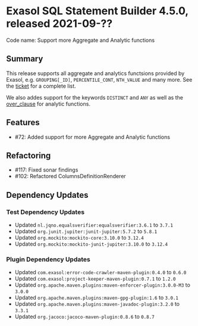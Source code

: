 # Exasol SQL Statement Builder 4.5.0, released 2021-09-??

Code name: Support more Aggregate and Analytic functions

## Summary

This release supports all aggregate and analytics functsions provided by Exasol, e.g. `GROUPING[_ID]`, `PERCENTILE_CONT`, `NTH_VALUE` and many more. See the [ticket](https://github.com/exasol/sql-statement-builder/issues/72) for a complete list.

We also addes support for the keywords `DISTINCT` and `ANY` as well as the [over_clause](https://docs.exasol.com/sql_references/functions/analyticfunctions.htm?Highlight=over_clause) for analytic functions.

## Features

* #72: Added support for more Aggregate and Analytic functions

## Refactoring

* #117: Fixed sonar findings
* #102: Refactored ColumnsDefinitionRenderer

## Dependency Updates

### Test Dependency Updates

* Updated `nl.jqno.equalsverifier:equalsverifier:3.6.1` to `3.7.1`
* Updated `org.junit.jupiter:junit-jupiter:5.7.2` to `5.8.1`
* Updated `org.mockito:mockito-core:3.10.0` to `3.12.4`
* Updated `org.mockito:mockito-junit-jupiter:3.10.0` to `3.12.4`

### Plugin Dependency Updates

* Updated `com.exasol:error-code-crawler-maven-plugin:0.4.0` to `0.6.0`
* Updated `com.exasol:project-keeper-maven-plugin:0.7.1` to `1.2.0`
* Updated `org.apache.maven.plugins:maven-enforcer-plugin:3.0.0-M3` to `3.0.0`
* Updated `org.apache.maven.plugins:maven-gpg-plugin:1.6` to `3.0.1`
* Updated `org.apache.maven.plugins:maven-javadoc-plugin:3.2.0` to `3.3.1`
* Updated `org.jacoco:jacoco-maven-plugin:0.8.6` to `0.8.7`
